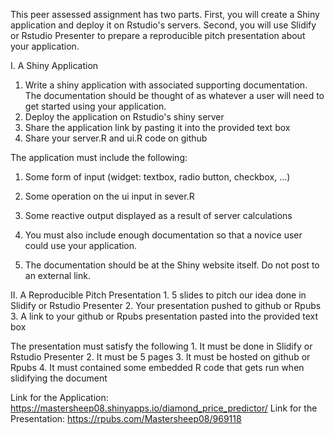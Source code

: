 This peer assessed assignment has two parts. First, you will create a Shiny application and deploy it on Rstudio's servers. Second, you will use Slidify or Rstudio Presenter to prepare a reproducible pitch presentation about your application.

I. A Shiny Application
   1. Write a shiny application with associated supporting documentation. The documentation should be thought of as whatever a user will need to get started using your application.
   2. Deploy the application on Rstudio's shiny server
   3. Share the application link by pasting it into the provided text box
   4. Share your server.R and ui.R code on github

The application must include the following:

   1. Some form of input (widget: textbox, radio button, checkbox, ...)

   2. Some operation on the ui input in sever.R

   3. Some reactive output displayed as a result of server calculations

   4. You must also include enough documentation so that a novice user could use your application.

   5. The documentation should be at the Shiny website itself. Do not post to an external link.

II. A Reproducible Pitch Presentation
    1. 5 slides to pitch our idea done in Slidify or Rstudio Presenter
    2. Your presentation pushed to github or Rpubs
    3. A link to your github or Rpubs presentation pasted into the provided text box

The presentation must satisfy the following
    1. It must be done in Slidify or Rstudio Presenter
    2. It must be 5 pages
    3. It must be hosted on github or Rpubs
    4. It must contained some embedded R code that gets run when slidifying the document
    
 Link for the Application: https://mastersheep08.shinyapps.io/diamond_price_predictor/
 Link for the Presentation: https://rpubs.com/Mastersheep08/969118
